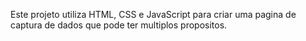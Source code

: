 Este projeto utiliza HTML, CSS e JavaScript para criar uma pagina de captura de dados que pode ter multiplos propositos.